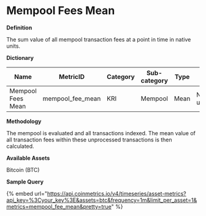 # Mempool Fees Mean

**Definition**

The sum value of all mempool transaction fees at a point in time in native units.

**Dictionary**

| Name              | MetricID           | Category | Sub-category | Type | Unit         | Interval |
| ----------------- | ------------------ | -------- | ------------ | ---- | ------------ | -------- |
| Mempool Fees Mean | mempool\_fee\_mean | KRI      | Mempool      | Mean | Native units | 1m       |

**Methodology**

The mempool is evaluated and all transactions indexed. The mean value of all transaction fees within these unprocessed transactions is then calculated.

**Available Assets**&#x20;

Bitcoin (BTC)

**Sample Query**

{% embed url="https://api.coinmetrics.io/v4/timeseries/asset-metrics?api_key=%3Cyour_key%3E&assets=btc&frequency=1m&limit_per_asset=1&metrics=mempool_fee_mean&pretty=true" %}
